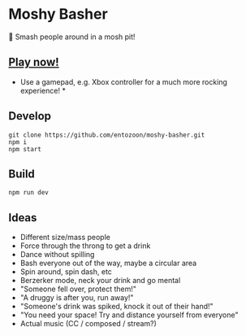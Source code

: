 # Moshy Basher

:dancers: Smash people around in a mosh pit!

## [Play now!](https://entozoon.github.io/moshy-basher)

* Use a gamepad, e.g. Xbox controller for a much more rocking experience! *

## Develop

	git clone https://github.com/entozoon/moshy-basher.git
	npm i
	npm start

## Build

	npm run dev

## Ideas

- Different size/mass people
- Force through the throng to get a drink
- Dance without spilling
- Bash everyone out of the way, maybe a circular area
- Spin around, spin dash, etc
- Berzerker mode, neck your drink and go mental
- "Someone fell over, protect them!"
- "A druggy is after you, run away!"
- "Someone's drink was spiked, knock it out of their hand!"
- "You need your space! Try and distance yourself from everyone"
- Actual music (CC / composed / stream?)
